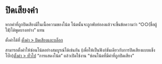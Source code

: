 # ปิดเสียงคำ

หากคำที่ถูกปิดเสียงมีในเนื้อความของโน้ต โน้ตนั้นจะถูกพับย่อลงแล้วจะขึ้นข้อความว่า “○○(ชื่อผู้ใช้)ได้พูดบางอย่าง” แทน

ตั้งค่าได้ที่ [ตั้งค่า > ปิดเสียงและบล็อก](x-mi-web://settings/mute-block)

สามารถตั้งค่าให้ซ่อนโน้ตอย่างสมบูรณ์ได้เช่นกัน (เพื่อให้เป็นฟังก์ชันเดียวกับการปิดเสียงแบบแข็งโป๊ก)[ตั้งค่า > ทั่วไป](x-mi-web://settings/general) “การแสดงโน้ต” แล้วเปิดใช้งาน “ซ่อนโน้ตที่มีคำที่ถูกปิดเสียง”

